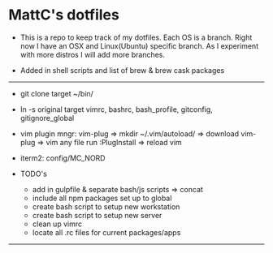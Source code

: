 # MattC's dotfiles  

* This is a repo to keep track of my dotfiles.  Each OS is a branch.  Right now I have an OSX and Linux(Ubuntu) specific branch.  As I experiment with more distros I will add more branches.  
  
* Added in shell scripts and list of brew & brew cask packages  
---  

* git clone  target ~/bin/  
* ln -s original target vimrc, bashrc, bash_profile, gitconfig, gitignore_global 
* vim plugin mngr: vim-plug => mkdir ~/.vim/autoload/ => download vim-plug => vim any file run :PlugInstall => reload vim  
* iterm2: config/MC_NORD  

* TODO's  
    * add in gulpfile & separate bash/js scripts => concat  
    * include all npm packages set up to global  
    * create bash script to setup new workstation  
    * create bash script to setup new server  
    * clean up vimrc  
    * locate all .rc files for current packages/apps  

---  
